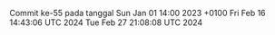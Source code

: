 Commit ke-55 pada tanggal Sun Jan 01 14:00 2023 +0100
Fri Feb 16 14:43:06 UTC 2024
Tue Feb 27 21:08:08 UTC 2024
